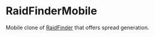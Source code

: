 # RaidFinderMobile

Mobile clone of [RaidFinder](https://github.com/Admiral-Fish/RaidFinder) that offers spread generation.
